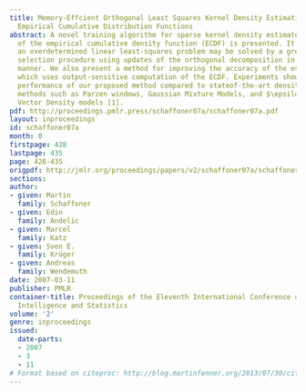 ```yaml
---
title: Memory-Effcient Orthogonal Least Squares Kernel Density Estimation using Enhanced
  Empirical Cumulative Distribution Functions
abstract: A novel training algorithm for sparse kernel density estimates by regression
  of the empirical cumulative density function (ECDF) is presented. It is shown how
  an overdetermined linear least-squares problem may be solved by a greedy forward
  selection procedure using updates of the orthogonal decomposition in an order-recursive
  manner. We also present a method for improving the accuracy of the estimated models
  which uses output-sensitive computation of the ECDF. Experiments show the superior
  performance of our proposed method compared to stateof-the-art density estimation
  methods such as Parzen windows, Gaussian Mixture Models, and $\epsilon$-Support
  Vector Density models [1].
pdf: http://proceedings.pmlr.press/schaffoner07a/schaffoner07a.pdf
layout: inproceedings
id: schaffoner07a
month: 0
firstpage: 428
lastpage: 435
page: 428-435
origpdf: http://jmlr.org/proceedings/papers/v2/schaffoner07a/schaffoner07a.pdf
sections: 
author:
- given: Martin
  family: Schaffoner
- given: Edin
  family: Andelic
- given: Marcel
  family: Katz
- given: Sven E.
  family: Krüger
- given: Andreas
  family: Wendemuth
date: 2007-03-11
publisher: PMLR
container-title: Proceedings of the Eleventh International Conference on Artificial
  Intelligence and Statistics
volume: '2'
genre: inproceedings
issued:
  date-parts:
  - 2007
  - 3
  - 11
# Format based on citeproc: http://blog.martinfenner.org/2013/07/30/citeproc-yaml-for-bibliographies/
---
```

